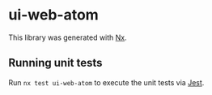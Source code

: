 # ui-web-atom

This library was generated with [Nx](https://nx.dev).

## Running unit tests

Run `nx test ui-web-atom` to execute the unit tests via [Jest](https://jestjs.io).

